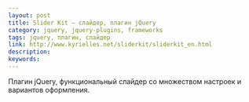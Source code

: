 ```yaml
---
layout: post
title: Slider Kit — слайдер, плагин jQuery
category: jquery, jquery-plugins, frameworks
tags: jquery, плагин, слайдер
link: http://www.kyrielles.net/sliderkit/sliderkit_en.html
description:
keywords:
---
```


<p>Плагин jQuery, функциональный слайдер со множеством настроек и вариантов оформления.</p>
